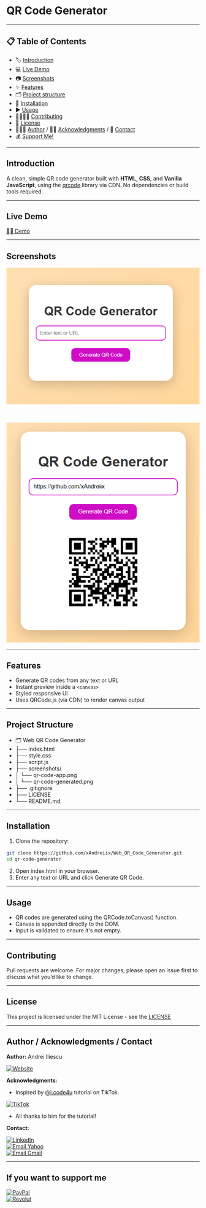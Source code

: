 # QR Code Generator

---

## 📋 Table of Contents
- 🏷️ [Introduction](#introduction)
- 💻 [Live Demo](#live-demo)
- 📷 [Screenshots](#screenshots)
- ✨ [Features](#features)
- 🗂️ [Project structure](#project-structure)
- 💾 [Installation](#installation)
- ▶️ [Usage](#usage)
- 🫱🏻‍🫲🏼 [Contributing](#contributing)
- 📜 [License](#license)
- 👨🏻‍💻 [Author](#author--acknowledgments--contact) / 🙏🏻 [Acknowledgments](#author--acknowledgments--contact) / 📩 [Contact](#author--acknowledgments--contact)
- 💰 [Support Me!](#if-you-want-to-support-me)

---

## Introduction
A clean, simple QR code generator built with **HTML**, **CSS**, and **Vanilla JavaScript**, using the [qrcode](https://www.npmjs.com/package/qrcode) library via CDN. No dependencies or build tools required.
<!-- ## Badges -->

---

## Live Demo
[⛓️‍💥 Demo](https://web-qr-code-generator-steel.vercel.app/)

---

## Screenshots
<p align="center">
  <img src="screenshots/qr-code-app.png" width="600">
</p>

<br>

<p align="center">
  <img src="screenshots/qr-code-generated.png" width="600">
</p>

---

## Features
- Generate QR codes from any text or URL
- Instant preview inside a `<canvas>`
- Styled responsive UI
- Uses QRCode.js (via CDN) to render canvas output
<!-- ## Technologies -->

---

## Project Structure
- 🗂️ Web QR Code Generator
- ├── index.html
- ├── style.css
- ├── script.js
- ├── screenshots/
- │   └── qr-code-app.png
- │   └── qr-code-generated.png
- ├── .gitignore
- ├── LICENSE
- └── README.md
<!-- ## Requirements -->

---

## Installation
1. Clone the repository:
```bash
git clone https://github.com/xAndreiix/Web_QR_Code_Generator.git
cd qr-code-generator
```
2. Open index.html in your browser.
3. Enter any text or URL and click Generate QR Code.

---

## Usage
- QR codes are generated using the QRCode.toCanvas() function.
- Canvas is appended directly to the DOM.
- Input is validated to ensure it's not empty.
<!-- ## Configuration -->
<!-- ## Runing tests -->
<!-- ## Deployment -->
<!-- ## Notes -->
<!-- ## Road Map -->
<!-- ## FAQ -->

---

## Contributing
Pull requests are welcome.
For major changes, please open an issue first to discuss what you’d like to change.
<!-- ## Changelog -->

---

## License
This project is licensed under the MIT License - see the [LICENSE](LICENSE)

---

## Author / Acknowledgments / Contact
**Author:** 
Andrei Iliescu

[![Website](https://img.shields.io/badge/Website-PORTFOLIO-gold?style=for-the-badge&logo=about-dot-me&logoColor=white)](https://xandreiix.github.io/Andrei-Iliescu-Portfolio/)

**Acknowledgments:**  
- Inspired by [@i.code4u](https://www.tiktok.com/@i.code4u) tutorial on TikTok.

[![TikTok](https://img.shields.io/badge/TikTok-000000?style=for-the-badge&logo=TikTok&logoColor=white)](https://www.tiktok.com/@i.code4u/photo/7527571365814177046?is_from_webapp=1&sender_device=pc&web_id=7403075142698436128)
- All thanks to him for the tutorial!

**Contact:**  

[![LinkedIn](https://img.shields.io/badge/LinkedIn-0077B5?style=for-the-badge&logo=linkedin&logoColor=white)](https://linkedin.com/in/andrei-iliescu-aa7910214)<br>
[![Email Yahoo](https://img.shields.io/badge/Email-andrey_iliescu%40yahoo.com-6001D2?style=for-the-badge&logoColor=white)](mailto:andrey_iliescu@yahoo.com)<br>
[![Email Gmail](https://img.shields.io/badge/Gmail-andrei.iliescu13102000%40gmail.com-D14836?style=for-the-badge&logo=gmail&logoColor=white)](mailto:andrei.iliescu13102000@gmail.com)

---

## If you want to support me
[![PayPal](https://img.shields.io/badge/PayPal-xAndreiix-00457C?style=for-the-badge&logo=paypal&logoColor=white)](https://paypal.me/xAndreiix)<br>
[![Revolut](https://img.shields.io/badge/Revolut-xAndreiix-001B2E?style=for-the-badge&logoColor=white)](https://revolut.me/xandreiix)
